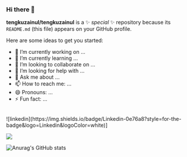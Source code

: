 ### Hi there 👋


**tengkuzainul/tengkuzainul** is a ✨ _special_ ✨ repository because its `README.md` (this file) appears on your GitHub profile.

Here are some ideas to get you started:

- 🔭 I’m currently working on ...
- 🌱 I’m currently learning ...
- 👯 I’m looking to collaborate on ...
- 🤔 I’m looking for help with ...
- 💬 Ask me about ...
- 📫 How to reach me: ...
- 😄 Pronouns: ...
- ⚡ Fun fact: ...
<br/>
![linkedin](https://img.shields.io/badge/Linkedin-0e76a8?style=for-the-badge&logo=Linkedin&logoColor=white)]

![](https://komarev.com/ghpvc/?username=tengkuzainul=yellow)

![Anurag's GitHub stats](https://github-readme-stats.vercel.app/api?username=tengkuzainul&show_icons=true&theme=radical)
